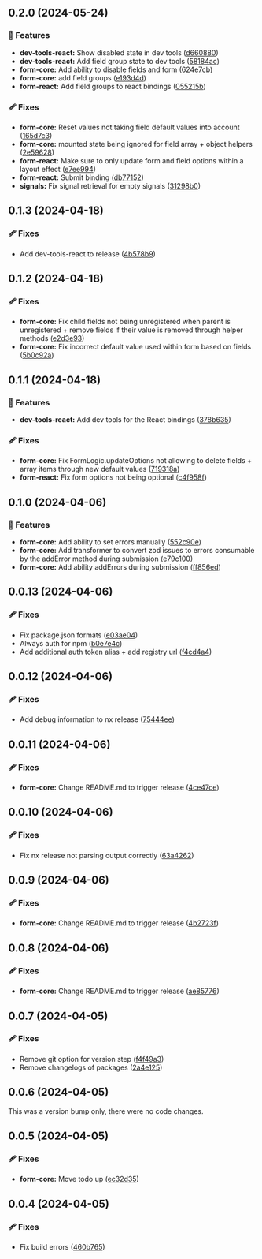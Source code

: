 ## 0.2.0 (2024-05-24)


### 🚀 Features

- **dev-tools-react:** Show disabled state in dev tools ([d660880](https://github.com/gutentag2012/form-signals/commit/d660880))
- **dev-tools-react:** Add field group state to dev tools ([58184ac](https://github.com/gutentag2012/form-signals/commit/58184ac))
- **form-core:** Add ability to disable fields and form ([624e7cb](https://github.com/gutentag2012/form-signals/commit/624e7cb))
- **form-core:** add field groups ([e193d4d](https://github.com/gutentag2012/form-signals/commit/e193d4d))
- **form-react:** Add field groups to react bindings ([055215b](https://github.com/gutentag2012/form-signals/commit/055215b))

### 🩹 Fixes

- **form-core:** Reset values not taking field default values into account ([165d7c3](https://github.com/gutentag2012/form-signals/commit/165d7c3))
- **form-core:** mounted state being ignored for field array + object helpers ([2e59628](https://github.com/gutentag2012/form-signals/commit/2e59628))
- **form-react:** Make sure to only update form and field options within a layout effect ([e7ee994](https://github.com/gutentag2012/form-signals/commit/e7ee994))
- **form-react:** Submit binding ([db77152](https://github.com/gutentag2012/form-signals/commit/db77152))
- **signals:** Fix signal retrieval for empty signals ([31298b0](https://github.com/gutentag2012/form-signals/commit/31298b0))

## 0.1.3 (2024-04-18)


### 🩹 Fixes

- Add dev-tools-react to release ([4b578b9](https://github.com/gutentag2012/form-signals/commit/4b578b9))

## 0.1.2 (2024-04-18)


### 🩹 Fixes

- **form-core:** Fix child fields not being unregistered when parent is unregistered + remove fields if their value is removed through helper methods ([e2d3e93](https://github.com/gutentag2012/form-signals/commit/e2d3e93))
- **form-core:** Fix incorrect default value used within form based on fields ([5b0c92a](https://github.com/gutentag2012/form-signals/commit/5b0c92a))

## 0.1.1 (2024-04-18)


### 🚀 Features

- **dev-tools-react:** Add dev tools for the React bindings ([378b635](https://github.com/gutentag2012/form-signals/commit/378b635))

### 🩹 Fixes

- **form-core:** Fix FormLogic.updateOptions not allowing to delete fields + array items through new default values ([719318a](https://github.com/gutentag2012/form-signals/commit/719318a))
- **form-react:** Fix form options not being optional ([c4f958f](https://github.com/gutentag2012/form-signals/commit/c4f958f))

## 0.1.0 (2024-04-06)


### 🚀 Features

- **form-core:** Add ability to set errors manually ([552c90e](https://github.com/gutentag2012/form-signals/commit/552c90e))
- **form-core:** Add transformer to convert zod issues to errors consumable by the addError method during submission ([e79c100](https://github.com/gutentag2012/form-signals/commit/e79c100))
- **form-core:** Add ability addErrors during submission ([ff856ed](https://github.com/gutentag2012/form-signals/commit/ff856ed))

## 0.0.13 (2024-04-06)


### 🩹 Fixes

- Fix package.json formats ([e03ae04](https://github.com/gutentag2012/form-signals/commit/e03ae04))
- Always auth for npm ([b0e7e4c](https://github.com/gutentag2012/form-signals/commit/b0e7e4c))
- Add additional auth token alias + add registry url ([f4cd4a4](https://github.com/gutentag2012/form-signals/commit/f4cd4a4))

## 0.0.12 (2024-04-06)


### 🩹 Fixes

- Add debug information to nx release ([75444ee](https://github.com/gutentag2012/form-signals/commit/75444ee))

## 0.0.11 (2024-04-06)


### 🩹 Fixes

- **form-core:** Change README.md to trigger release ([4ce47ce](https://github.com/gutentag2012/form-signals/commit/4ce47ce))

## 0.0.10 (2024-04-06)


### 🩹 Fixes

- Fix nx release not parsing output correctly ([63a4262](https://github.com/gutentag2012/form-signals/commit/63a4262))

## 0.0.9 (2024-04-06)


### 🩹 Fixes

- **form-core:** Change README.md to trigger release ([4b2723f](https://github.com/gutentag2012/form-signals/commit/4b2723f))

## 0.0.8 (2024-04-06)


### 🩹 Fixes

- **form-core:** Change README.md to trigger release ([ae85776](https://github.com/gutentag2012/form-signals/commit/ae85776))

## 0.0.7 (2024-04-05)


### 🩹 Fixes

- Remove git option for version step ([f4f49a3](https://github.com/gutentag2012/form-signals/commit/f4f49a3))
- Remove changelogs of packages ([2a4e125](https://github.com/gutentag2012/form-signals/commit/2a4e125))

## 0.0.6 (2024-04-05)

This was a version bump only, there were no code changes.

## 0.0.5 (2024-04-05)


### 🩹 Fixes

- **form-core:** Move todo up ([ec32d35](https://github.com/gutentag2012/form-signals/commit/ec32d35))

## 0.0.4 (2024-04-05)


### 🩹 Fixes

- Fix build errors ([460b765](https://github.com/gutentag2012/form-signals/commit/460b765))

